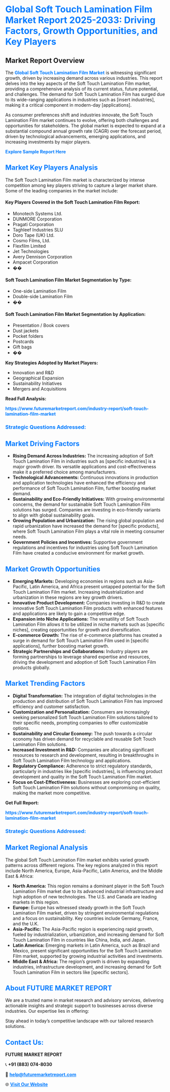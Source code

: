 <h1 style="color: #007BFF;">Global Soft Touch Lamination Film Market Report 2025-2033: Driving Factors, Growth Opportunities, and Key Players</h1>

<section id="overview">
<h2>Market Report Overview</h2>
<p>The <a href="https://www.futuremarketreport.com/industry-report/soft-touch-lamination-film-market" style="color: #007BFF; text-decoration: none;"><strong>Global Soft Touch Lamination Film Market</strong></a> is witnessing significant growth, driven by increasing demand across various industries. This report delves into the key aspects of the Soft Touch Lamination Film market, providing a comprehensive analysis of its current status, future potential, and challenges. The demand for Soft Touch Lamination Film has surged due to its wide-ranging applications in industries such as [insert industries], making it a critical component in modern-day [applications].</p>
<p>As consumer preferences shift and industries innovate, the Soft Touch Lamination Film market continues to evolve, offering both challenges and opportunities for stakeholders. The global market is expected to expand at a substantial compound annual growth rate (CAGR) over the forecast period, driven by technological advancements, emerging applications, and increasing investments by major players.</p>
</section>

<section id="overview">
<p><a href="https://www.futuremarketreport.com/request-sample/reportId=118017" style="color: #007BFF; text-decoration: none;"><strong>Explore Sample Report Here</strong></a></p>
</section>

<section id="key-players">
<h2 style="color: #007BFF;">Market Key Players Analysis</h2>
<p>The Soft Touch Lamination Film market is characterized by intense competition among key players striving to capture a larger market share. Some of the leading companies in the market include:</p>
<h4>Key Players Covered in the Soft Touch Lamination Film Report:</h4>
<ul><li>Monotech Systems Ltd.</li><li>DUNMORE Corporation</li><li>Pragati Corporation</li><li>Taghleef Industries SLU</li><li>Doro Tape (UK) Ltd.</li><li>Cosmo Films, Ltd.</li><li>Flexfilm Limited</li><li>Jet Technologies</li><li>Avery Dennison Corporation</li><li>Ampacet Corporation</li><li>��</li></ul>
<h4>Soft Touch Lamination Film Market Segmentation by Type:</h4>
<ul><li>One-side Lamination Film</li><li>Double-side Lamination Film</li><li>��</li></ul>

<h4>Soft Touch Lamination Film Market Segmentation by Application:</h4>
<ul><li>Presentation / Book covers</li><li>Dust jackets</li><li>Pocket folders</li><li>Postcards</li><li>Gift bags</li><li>��</li></ul>
<p><strong>Key Strategies Adopted by Market Players:</strong></p>
<ul>
<li>Innovation and R&D</li>
<li>Geographical Expansion</li>
<li>Sustainability Initiatives</li>
<li>Mergers and Acquisitions</li>
</ul>
</section>

<section>
<p><strong>Read Full Analysis: </strong></p><a href="https://www.futuremarketreport.com/industry-report/soft-touch-lamination-film-market" style="color: #007BFF; text-decoration: none;"><strong>https://www.futuremarketreport.com/industry-report/soft-touch-lamination-film-market</strong></a>
<h3 style="color: #007BFF;">Strategic Questions Addressed:</h3>
</section>

<section id="driving-factors">
<h2 style="color: #007BFF;">Market Driving Factors</h2>
<ul>
<li><strong>Rising Demand Across Industries:</strong> The increasing adoption of Soft Touch Lamination Film in industries such as [specific industries] is a major growth driver. Its versatile applications and cost-effectiveness make it a preferred choice among manufacturers.</li>
<li><strong>Technological Advancements:</strong> Continuous innovations in production and application technologies have enhanced the efficiency and performance of Soft Touch Lamination Film, further boosting market demand.</li>
<li><strong>Sustainability and Eco-Friendly Initiatives:</strong> With growing environmental concerns, the demand for sustainable Soft Touch Lamination Film solutions has surged. Companies are investing in eco-friendly variants to align with global sustainability goals.</li>
<li><strong>Growing Population and Urbanization:</strong> The rising global population and rapid urbanization have increased the demand for [specific products], where Soft Touch Lamination Film plays a vital role in meeting consumer needs.</li>
<li><strong>Government Policies and Incentives:</strong> Supportive government regulations and incentives for industries using Soft Touch Lamination Film have created a conducive environment for market growth.</li>
</ul>
</section>

<section id="growth-opportunities">
<h2 style="color: #007BFF;">Market Growth Opportunities</h2>
<ul>
<li><strong>Emerging Markets:</strong> Developing economies in regions such as Asia-Pacific, Latin America, and Africa present untapped potential for the Soft Touch Lamination Film market. Increasing industrialization and urbanization in these regions are key growth drivers.</li>
<li><strong>Innovative Product Development:</strong> Companies investing in R&D to create innovative Soft Touch Lamination Film products with enhanced features and applications are likely to gain a competitive edge.</li>
<li><strong>Expansion into Niche Applications:</strong> The versatility of Soft Touch Lamination Film allows it to be utilized in niche markets such as [specific niches], creating opportunities for growth and diversification.</li>
<li><strong>E-commerce Growth:</strong> The rise of e-commerce platforms has created a surge in demand for Soft Touch Lamination Film used in [specific applications], further boosting market growth.</li>
<li><strong>Strategic Partnerships and Collaborations:</strong> Industry players are forming partnerships to leverage shared expertise and resources, driving the development and adoption of Soft Touch Lamination Film products globally.</li>
</ul>
</section>

<section id="trending-factors">
<h2 style="color: #007BFF;">Market Trending Factors</h2>
<ul>
<li><strong>Digital Transformation:</strong> The integration of digital technologies in the production and distribution of Soft Touch Lamination Film has improved efficiency and customer satisfaction.</li>
<li><strong>Customization and Personalization:</strong> Consumers are increasingly seeking personalized Soft Touch Lamination Film solutions tailored to their specific needs, prompting companies to offer customizable options.</li>
<li><strong>Sustainability and Circular Economy:</strong> The push towards a circular economy has driven demand for recyclable and reusable Soft Touch Lamination Film solutions.</li>
<li><strong>Increased Investment in R&D:</strong> Companies are allocating significant resources to research and development, resulting in breakthroughs in Soft Touch Lamination Film technology and applications.</li>
<li><strong>Regulatory Compliance:</strong> Adherence to strict regulatory standards, particularly in industries like [specific industries], is influencing product development and quality in the Soft Touch Lamination Film market.</li>
<li><strong>Focus on Cost-Effectiveness:</strong> Businesses are exploring cost-efficient Soft Touch Lamination Film solutions without compromising on quality, making the market more competitive.</li>
</ul>
</section>

<section>
<p><strong>Get Full Report: </strong></p><a href="https://www.futuremarketreport.com/industry-report/soft-touch-lamination-film-market" style="color: #007BFF; text-decoration: none;"><strong>https://www.futuremarketreport.com/industry-report/soft-touch-lamination-film-market</strong></a>
<h3 style="color: #007BFF;">Strategic Questions Addressed:</h3>
</section>


<section id="regional-analysis">
<h2 style="color: #007BFF;">Market Regional Analysis</h2>
<p>The global Soft Touch Lamination Film market exhibits varied growth patterns across different regions. The key regions analyzed in this report include North America, Europe, Asia-Pacific, Latin America, and the Middle East & Africa:</p>
<ul>
<li><strong>North America:</strong> This region remains a dominant player in the Soft Touch Lamination Film market due to its advanced industrial infrastructure and high adoption of new technologies. The U.S. and Canada are leading markets in this region.</li>
<li><strong>Europe:</strong> Europe has witnessed steady growth in the Soft Touch Lamination Film market, driven by stringent environmental regulations and a focus on sustainability. Key countries include Germany, France, and the U.K.</li>
<li><strong>Asia-Pacific:</strong> The Asia-Pacific region is experiencing rapid growth, fueled by industrialization, urbanization, and increasing demand for Soft Touch Lamination Film in countries like China, India, and Japan.</li>
<li><strong>Latin America:</strong> Emerging markets in Latin America, such as Brazil and Mexico, present significant opportunities for the Soft Touch Lamination Film market, supported by growing industrial activities and investments.</li>
<li><strong>Middle East & Africa:</strong> The region’s growth is driven by expanding industries, infrastructure development, and increasing demand for Soft Touch Lamination Film in sectors like [specific sectors].</li>
</ul>
</section>

<footer>
<h2 style="color: #007BFF;">About FUTURE MARKET REPORT</h2>
<p>We are a trusted name in market research and advisory services, delivering actionable insights and strategic support to businesses across diverse industries. Our expertise lies in offering:</p>

<p>Stay ahead in today’s competitive landscape with our tailored research solutions.</p>

<h2 style="color: #007BFF;">Contact Us:</h2>
<p><strong>FUTURE MARKET REPORT</strong></p>
<p>📞 <strong>+91 (883) 074-8030</strong></p>
<p>📧 <strong><a href="mailto:help@futuremarketreport.com" style="color: #007BFF;">help@futuremarketreport.com</a></strong></p>
<p>🌐 <strong><a href="https://www.futuremarketreport.com/" style="color: #007BFF;">Visit Our Website</a></strong></p>
</footer>